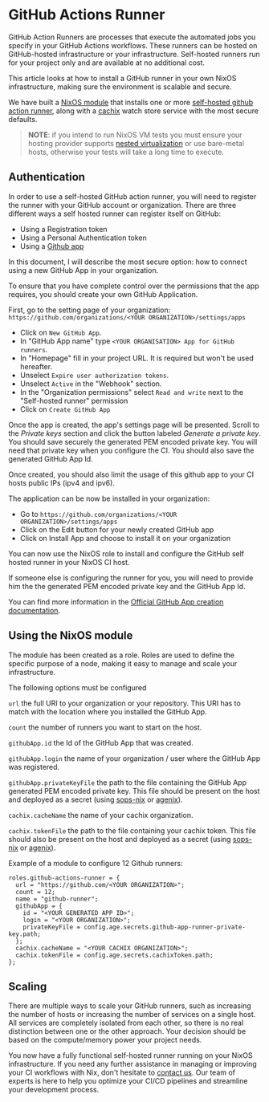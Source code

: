 # GitHub Actions Runner

GitHub Action Runners are processes that execute the automated jobs you specify in your GitHub Actions workflows. These runners can be hosted on GitHub-hosted infrastructure or your infrastructure. Self-hosted runners run for your project only and are available at no additional cost.

This article looks at how to install a GitHub runner in your own NixOS infrastructure, making sure the environment is scalable and secure.

We have built a [NixOS module](https://nixos.wiki/wiki/NixOS_modules) that installs one or more [self-hosted github action runner](https://docs.github.com/en/actions/hosting-your-own-runners/about-self-hosted-runners), along with a [cachix](https://www.cachix.org/) watch store service with the most secure defaults.

> __NOTE__: if you intend to run NixOS VM tests you must ensure your hosting provider supports [nested virtualization](https://docs.fedoraproject.org/en-US/quick-docs/using-nested-virtualization-in-kvm/) 
> or use bare-metal hosts, otherwise your tests will take a long time to execute. 

## Authentication

In order to use a self-hosted GitHub action runner, you will need to register the runner with your GitHub account or organization. There are three different ways a self hosted runner can register itself on GitHub:

* Using a Registration token
* Using a Personal Authentication token
* Using a [Github app](https://docs.github.com/en/apps/creating-github-apps/creating-github-apps/about-apps)

In this document, I will describe the most secure option: how to connect using a new GitHub App in your organization.

To ensure that you have complete control over the permissions that the app requires, you should create your own GitHub Application.

First, go to the setting page of your organization: `https://github.com/organizations/<YOUR ORGANIZATION>/settings/apps`

* Click on `New GitHub App`.
* In "GitHub App name" type `<YOUR ORGANISATION> App for GitHub runners`.
* In "Homepage" fill in your project URL. It is required but won't be used hereafter.
* Unselect `Expire user authorization tokens`.
* Unselect `Active` in the "Webhook" section.
* In the "Organization permissions" select `Read and write` next to the "Self-hosted runner" permission
* Click on `Create GitHub App`

Once the app is created, the app's settings page will be presented. Scroll to the *Private keys* section and click the button labeled *Generate a private key*. You should save securely the generated PEM encoded private key. You will need that private key when you configure the CI. You should also save the generated GitHub App Id.

Once created, you should also limit the usage of this github app to your CI hosts public IPs (ipv4 and ipv6).

The application can be now be installed in your organization:

* Go to `https://github.com/organizations/<YOUR ORGANIZATION>/settings/apps`
* Click on the Edit button for your newly created GitHub app
* Click on Install App and choose to install it on your organization

You can now use the NixOS role to install and configure the GitHub self hosted runner in your NixOS CI host.

If someone else is configuring the runner for you, you will need to provide him the the generated PEM encoded private key and the GitHub App Id.

You can find more information in the [Official GitHub App creation documentation](https://docs.github.com/en/apps/creating-github-apps/creating-github-apps/creating-a-github-app).

## Using the NixOS module

The module has been created as a role. Roles are used to define the specific purpose of a node, making it easy to manage and scale your infrastructure.

The following options must be configured

`url` the full URI to your organization or your repository. This URI has to match with the location where you installed the GitHub App.

`count` the number of runners you want to start on the host.

`githubApp.id` the Id of the GitHub App that was created.

`githubApp.login` the name of your organization / user where the GitHub App was registered.

`githubApp.privateKeyFile` the path to the file containing the GitHub App generated PEM encoded private key. This file should be present on the host and deployed as a secret (using [sops-nix](https://github.com/Mic92/sops-nix) or [agenix](https://github.com/ryantm/agenix)).

`cachix.cacheName` the name of your cachix organization.

`cachix.tokenFile` the path to the file containing your cachix token. This file should also be present on the host and deployed as a secret (using [sops-nix](https://github.com/Mic92/sops-nix) or [agenix](https://github.com/ryantm/agenix)).

Example of a module to configure 12 Github runners:

```
roles.github-actions-runner = {
  url = "https://github.com/<YOUR ORGANIZATION>";
  count = 12;
  name = "github-runner";
  githubApp = {
    id = "<YOUR GENERATED APP ID>";
    login = "<YOUR ORGANIZATION>";
    privateKeyFile = config.age.secrets.github-app-runner-private-key.path;
  };
  cachix.cacheName = "<YOUR CACHIX ORGANIZATION>";
  cachix.tokenFile = config.age.secrets.cachixToken.path;
};
```

## Scaling

There are multiple ways to scale your GitHub runners, such as increasing the number of hosts or increasing the number of services on a single host.
All services are completely isolated from each other, so there is no real distinction between one or the other approach. Your decision should be based on the compute/memory power your project needs.

You now have a fully functional self-hosted runner running on your NixOS infrastructure. If you need any further assistance in managing or improving your CI workflows with Nix, don't hesitate to [contact us](https://numtide.com).
Our team of experts is here to help you optimize your CI/CD pipelines and streamline your development process.
